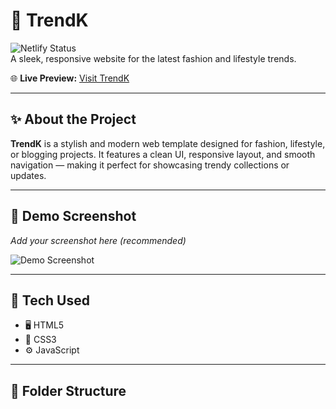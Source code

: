# 🌟 TrendK

![Netlify Status](https://img.shields.io/badge/Deployed-Netlify-00C7B7?style=flat-square)  
A sleek, responsive website for the latest fashion and lifestyle trends.

🌐 **Live Preview:** [Visit TrendK](https://trendk.netlify.app/)

---

## ✨ About the Project

**TrendK** is a stylish and modern web template designed for fashion, lifestyle, or blogging projects. It features a clean UI, responsive layout, and smooth navigation — making it perfect for showcasing trendy collections or updates.

---

## 📸 Demo Screenshot

_Add your screenshot here (recommended)_  

![Demo Screenshot](screenshot.png)

---

## 🚀 Tech Used

- 🖥️ HTML5  
- 🎨 CSS3  
- ⚙️ JavaScript  

---

## 📂 Folder Structure

